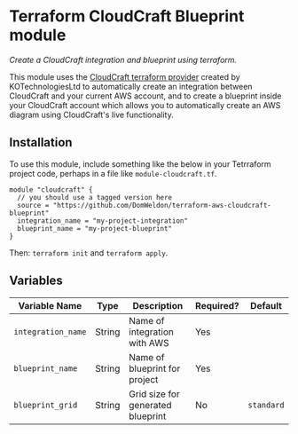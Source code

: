 # Terraform CloudCraft Blueprint module

_Create a CloudCraft integration and blueprint using terraform._

This module uses the [CloudCraft terraform provider](https://github.com/KOTechnologiesLtd/terraform-provider-cloudcraft) created by KOTechnologiesLtd to automatically create an integration between CloudCraft and your current AWS account, and to create a blueprint inside your CloudCraft account which allows you to automatically create an AWS diagram using CloudCraft's live functionality.


## Installation

To use this module, include something like the below in your Tetrraform project code, perhaps in a file like `module-cloudcraft.tf`.
```hcl
module "cloudcraft" {
  // you should use a tagged version here
  source = "https://github.com/DomWeldon/terraform-aws-cloudcraft-blueprint"
  integration_name = "my-project-integration"
  blueprint_name = "my-project-blueprint"
}
```

Then: `terraform init` and `terraform apply`.

## Variables

| Variable Name      | Type   | Description                       | Required? | Default    |
|--------------------|--------|-----------------------------------|-----------|------------|
| `integration_name` | String | Name of integration with AWS      | Yes       |            |
| `blueprint_name`   | String | Name of blueprint for project     | Yes       |            |
| `blueprint_grid`   | String | Grid size for generated blueprint | No        | `standard` |
